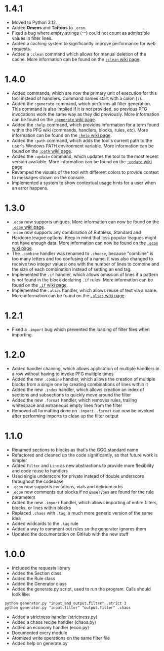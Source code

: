 # 1.4.1
* Moved to Python 3.12.
* Added **Omens** and **Tattoos** to `.econ`.
* Fixed a bug where empty strings (`""`) could not count as admissible values in filter lines.
* Added a caching system to significantly improve performance for web requests.
* Added a `:clean` command which allows for manual deletion of the cache. More information can be found on the [`:clean` wiki page](https://github.com/ajoscram/PoE-Filter-Generator/wiki/:clean).

# 1.4.0
* Added commands, which are now the primary unit of execution for this tool instead of handlers. Command names start with a colon (`:`).
* Added the `:generate` command, which performs all filter generation. This command is also implied if it is not provided, so previous PFG invocations work the same way as they did previously. More information can be found on the [`:generate` wiki page](https://github.com/ajoscram/PoE-Filter-Generator/wiki/:generate).
* Added the `:help` command, which provides information for a term found within the PFG wiki (commands, handlers, blocks, rules, etc). More information can be found on the [`:help` wiki page](https://github.com/ajoscram/PoE-Filter-Generator/wiki/:help).
* Added the `:path` command, which adds the tool's current path to the user's Windows PATH environment variable. More information can be found on the [`:path` wiki page](https://github.com/ajoscram/PoE-Filter-Generator/wiki/:path).
* Added the `:update` command, which updates the tool to the most recent version available. More information can be found on the [`:update` wiki page](https://github.com/ajoscram/PoE-Filter-Generator/wiki/:update).
* Revamped the visuals of the tool with different colors to provide context to messages shown on the console.
* Implemented a system to show contextual usage hints for a user when an error happens.

# 1.3.0
* `.econ` now supports uniques. More information can now be found on the [`.econ` wiki page](https://github.com/ajoscram/PoE-Filter-Generator/wiki/.econ).
* `.econ` now supports any combination of Ruthless, Standard and Hardcore league options. Keep in mind that less popular leagues might not have enough data. More information can now be found on the [`.econ` wiki page](https://github.com/ajoscram/PoE-Filter-Generator/wiki/.econ).
* The `.combine` handler was renamed to `.choose`, because "combine" is too many letters and too confusing of a name. It was also changed to receive two integer values: one with the number of lines to combine and the size of each combination instead of setting an end tag.
* Implemented the `.if` handler, which allows omission of lines if a pattern is not found in the block declaring `.if` rules. More information can be found on the [`.if` wiki page](https://github.com/ajoscram/PoE-Filter-Generator/wiki/.if).
* Implemented the `.alias` handler, which allows reuse of text via a name. More information can be found on the [`.alias` wiki page](https://github.com/ajoscram/PoE-Filter-Generator/wiki/.alias).

# 1.2.1
* Fixed a `.import` bug which prevented the loading of filter files when importing.

# 1.2.0
* Added handler chaining, which allows application of multiple handlers in a row without having to invoke PFG multiple times
* Added the new `.combine` handler, which allows the creation of multiple blocks from a single one by creating combinations of lines within it
* Added the new `.index` handler, which allows creation an index of sections and subsections to quickly move around the filter
* Added the new `.format` handler, which removes rules, trailing whitespace and extraneous empty lines from the filter
* Removed all formatting done on `.import`. `.format` can now be invoked after performing imports to clean up the filter output

# 1.1.0
* Renamed sections to blocks as that's the GGG standard name
* Refactored and cleaned up the code significantly, so that future work is simpler
* Added `Filter` and `Line` as new abstractions to provide more flexibility and code reuse to handlers
* Used single underscore for private instead of double underscore throughout the codebase
* `.econ` now supports invitations, vials and delirium orbs
* `.econ` now comments out blocks if no `BaseType`s are found for the rule parameters
* Added the new `.import` handler, which allows importing of entire filters, blocks, or lines within blocks
* Replaced `.chaos` with `.tag`, a much more generic version of the same idea
* Added wildcards to the `.tag` rule
* Added a way to comment out rules so the generator ignores them
* Updated the documentation on GitHub with the new stuff

# 1.0.0
* Included the requests library
* Added the Section class
* Added the Rule class
* Added the Generator class
* Added the generate.py script, used to run the program. Calls should look like:
```        
python generator.py "input_and_output.filter" .strict 3
python generator.py "input.filter" "output.filter" .chaos
```
* Added a strictness handler (strictness.py)
* Added a chaos recipe handler (chaos.py)
* Added an economy handler (econ.py)
* Documented every module
* Atomized write operations on the same filter file
* Added help on generate.py